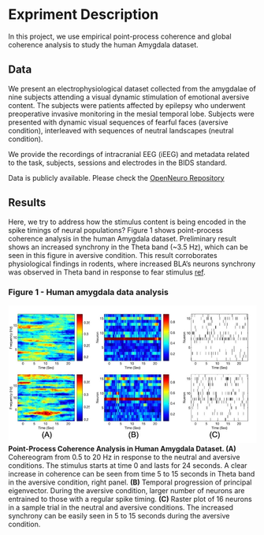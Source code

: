 
# Expriment Description
In this project, we use empirical point-process coherence and global coherence analysis to study the human Amygdala dataset.

## Data
We present an electrophysiological dataset collected from the amygdalae of nine subjects attending a visual dynamic stimulation of emotional aversive content. The subjects were patients affected by epilepsy who underwent preoperative invasive monitoring in the mesial temporal lobe. Subjects were presented with dynamic visual sequences of fearful faces (aversive condition), interleaved with sequences of neutral landscapes (neutral condition).

We provide the recordings of intracranial EEG (iEEG) and metadata related to the task, subjects, sessions and electrodes in the BIDS standard. 

Data is publicly available. Please check the [OpenNeuro Repository](https://openneuro.org/datasets/ds003374/versions/1.1.1)

## Results
Here, we try to address how the stimulus content is being encoded in the spike timings of neural populations? 
Figure 1 shows point-process coherence analysis in the human Amygdala dataset. Preliminary result shows an increased synchrony in the Theta band (~3.5 Hz), which can be seen in this figure in aversive condition. This result corroborates physiological findings in rodents, where increased BLA’s neurons synchrony was observed in Theta band in response to fear stimulus [ref](https://pubmed.ncbi.nlm.nih.gov/21738775/). 

### Figure 1 - Human amygdala data analysis
![ ](imgs/amygdala.jpg)
 **Point-Process Coherence Analysis in Human Amygdala Dataset. (A)** Cohereogram from 0.5 to 20 Hz in response to the neutral and aversive conditions. The stimulus starts at time 0 and lasts for 24 seconds. A clear increase in coherence can be seen from time 5 to 15 seconds in Theta band in the aversive condition, right panel. **(B)** Temporal progression of principal eigenvector. During the aversive condition, larger number of neurons are entrained to those with a regular spike timing. **(C)** Raster plot of 16 neurons in a sample trial in the neutral and aversive conditions. The increased synchrony can be easily seen in 5 to 15 seconds during the aversive condition.